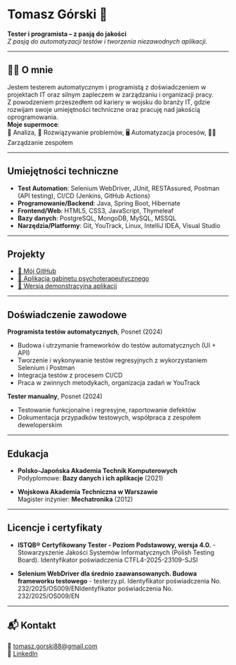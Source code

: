 # Tomasz Górski 🚀

**Tester i programista – z pasją do jakości**  
*Z pasją do automatyzacji testów i tworzenia niezawodnych aplikacji.*

---

## 🧑‍💻 O mnie
Jestem testerem automatycznym i programistą z doświadczeniem w projektach IT oraz silnym zapleczem w zarządzaniu i organizacji pracy.  
Z powodzeniem przeszedłem od kariery w wojsku do branży IT, gdzie rozwijam swoje umiejętności techniczne oraz pracuję nad jakością oprogramowania.  
**Moje supermoce**:  
🧠 Analiza, 🚀 Rozwiązywanie problemów, 🖥️ Automatyzacja procesów, 👨‍💼 Zarządzanie zespołem 

---

##  Umiejętności techniczne  
- **Test Automation**: Selenium WebDriver, JUnit, RESTAssured, Postman (API testing), CI/CD (Jenkins, GitHub Actions)  
- **Programowanie/Backend**: Java, Spring Boot, Hibernate  
- **Frontend/Web**: HTML5, CSS3, JavaScript, Thymeleaf  
- **Bazy danych**: PostgreSQL, MongoDB, MySQL, MSSQL  
- **Narzędzia/Platformy**: Git, YouTrack, Linux, IntelliJ IDEA, Visual Studio 
---

## Projekty
- [🔗 Mój GitHub](https://github.com/GoralTomaszGorski)
- [🏥 Aplikacja gabinetu psychoterapeutycznego](https://psychoterapia-krasnik.pl)
- [📱 Wersja demonstracyjna aplikacji](http://demo.psychoterapia-krasnik.pl)

---

##  Doświadczenie zawodowe  
**Programista testów automatycznych**, Posnet (2024)  
- Budowa i utrzymanie frameworków do testów automatycznych (UI + API)  
- Tworzenie i wykonywanie testów regresyjnych z wykorzystaniem Selenium i Postman  
- Integracja testów z procesem CI/CD  
- Praca w zwinnych metodykach, organizacja zadań w YouTrack  

**Tester manualny**, Posnet (2024)  
- Testowanie funkcjonalne i regresyjne, raportowanie defektów  
- Dokumentacja przypadków testowych, współpraca z zespołem deweloperskim  

---

## Edukacja
- **Polsko-Japońska Akademia Technik Komputerowych**  
  Podyplomowe: **Bazy danych i ich aplikacje** (2021)
  
- **Wojskowa Akademia Techniczna w Warszawie**  
  Magister inżynier: **Mechatronika** (2012)

---

## Licencje i certyfikaty

- **ISTQB® Certyfikowany Tester - Poziom Podstawowy, wersja 4.0.** - Stowarzyszenie Jakości Systemów Informatycznych (Polish Testing Board).
  Identyfikator poświadczenia CTFL4-2025-23109-SJSI

- **Selenium WebDriver dla średnio zaawansowanych. Budowa frameworku testowego** - testerzy.pl. 
  Identyfikator poświadczenia No. 232/2025/OS009/ENIdentyfikator poświadczenia No. 232/2025/OS009/EN

---

## 📬 Kontakt
📧 [tomasz.gorski88@gmail.com](mailto:tomasz.gorski88@gmail.com)  
🔗 [LinkedIn](https://www.linkedin.com/in/tomasz-g%C3%B3rski-127132256/)
